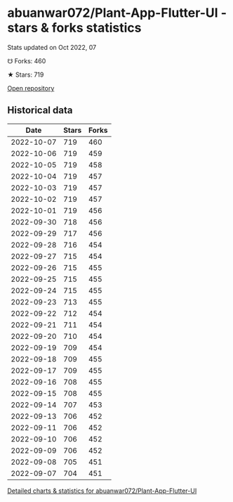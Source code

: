 # abuanwar072/Plant-App-Flutter-UI - stars & forks statistics

Stats updated on Oct 2022, 07

☋ Forks: 460

★ Stars: 719

[Open repository](https://github.com/abuanwar072/Plant-App-Flutter-UI)

## Historical data
| Date | Stars | Forks |
|------|-------|-------|
| 2022-10-07 | 719 | 460 | 
| 2022-10-06 | 719 | 459 | 
| 2022-10-05 | 719 | 458 | 
| 2022-10-04 | 719 | 457 | 
| 2022-10-03 | 719 | 457 | 
| 2022-10-02 | 719 | 457 | 
| 2022-10-01 | 719 | 456 | 
| 2022-09-30 | 718 | 456 | 
| 2022-09-29 | 717 | 456 | 
| 2022-09-28 | 716 | 454 | 
| 2022-09-27 | 715 | 454 | 
| 2022-09-26 | 715 | 455 | 
| 2022-09-25 | 715 | 455 | 
| 2022-09-24 | 715 | 455 | 
| 2022-09-23 | 713 | 455 | 
| 2022-09-22 | 712 | 454 | 
| 2022-09-21 | 711 | 454 | 
| 2022-09-20 | 710 | 454 | 
| 2022-09-19 | 709 | 454 | 
| 2022-09-18 | 709 | 455 | 
| 2022-09-17 | 709 | 455 | 
| 2022-09-16 | 708 | 455 | 
| 2022-09-15 | 708 | 455 | 
| 2022-09-14 | 707 | 453 | 
| 2022-09-13 | 706 | 452 | 
| 2022-09-11 | 706 | 452 | 
| 2022-09-10 | 706 | 452 | 
| 2022-09-09 | 706 | 452 | 
| 2022-09-08 | 705 | 451 | 
| 2022-09-07 | 704 | 451 | 


[Detailed charts & statistics for abuanwar072/Plant-App-Flutter-UI](https://reviewgithub.com/rep/abuanwar072/Plant-App-Flutter-UI)
